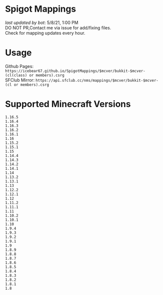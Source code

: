 # Spigot Mappings
*last updated by bot*: 5/8/21, 1:00 PM  
DO NOT PR,Contact me via issue for add/fixing files.  
Check for mapping updates every hour.  

# Usage
Github Pages: `https://icebear67.github.io/SpigotMappings/$mcver/bukkit-$mcver-(cl(class) or members).csrg`  
SFClub Mirror: `https://api.sfclub.cc/nms/mappings/$mcver/bukkit-$mcver-(cl or members).csrg`

# Supported Minecraft Versions
```
1.16.5  
1.16.4  
1.16.3  
1.16.2  
1.16.1  
1.16  
1.15.2  
1.15.1  
1.15  
1.14.4  
1.14.3  
1.14.2  
1.14.1  
1.14  
1.13.2  
1.13.1  
1.13  
1.12.2  
1.12.1  
1.12  
1.11.2  
1.11.1  
1.11  
1.10.2  
1.10.1  
1.10  
1.9.4  
1.9.3  
1.9.2  
1.9.1  
1.9  
1.8.9  
1.8.8  
1.8.7  
1.8.6  
1.8.5  
1.8.4  
1.8.3  
1.8.2  
1.8.1  
1.8  

```

